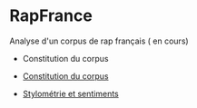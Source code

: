 # RapFrance

Analyse d'un corpus de rap français ( en cours)

* Constitution du corpus

* [Constitution du corpus](https://benaventc.github.io./RapFrance/script02data.html)

* [Stylométrie et sentiments](https://benaventc.github.io./RapFrance/script03Analyse.html)
